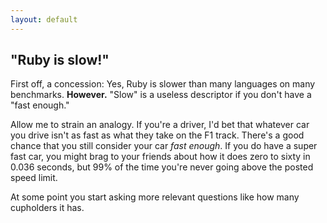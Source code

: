 ```yaml
---
layout: default
---
```


## "Ruby is slow!"

First off, a concession: Yes, Ruby is slower than many languages on many benchmarks. **However.** "Slow" is a useless descriptor if you don't have a "fast enough."

Allow me to strain an analogy. If you're a driver, I'd bet that whatever car you drive isn't as fast as what they take on the F1 track. There's a good chance that you still consider your car _fast enough_. If you do have a super fast car, you might brag to your friends about how it does zero to sixty in 0.036 seconds, but 99% of the time you're never going above the posted speed limit.

At some point you start asking more relevant questions like how many cupholders it has.